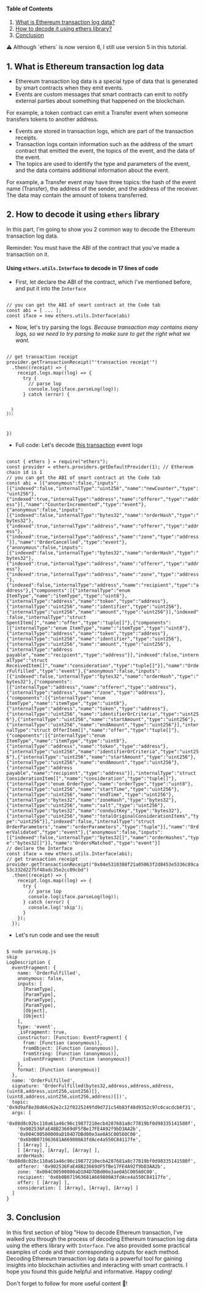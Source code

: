 #### Table of Contents

1. <a href="#1-what-is-Ethereum-transaction-log-data">What is Ethereum transaction log data?</a>
2. <a href="#2-how-to-decode-it-using-ethers-library">How to decode it using ethers library?</a>
3. <a href="#3-conclusion">Conclusion</a>

<Alert type="primary">
⚠️  Although `ethers` is now version 6, I still use version 5 in this tutorial.
</Alert>


## 1. What is Ethereum transaction log data
- Ethereum transaction log data is a special type of data that is generated by smart contracts when they emit events.
- Events are custom messages that smart contracts can emit to notify external parties about something that happened on the blockchain. 

<Alert type="info">
For example, a token contract can emit a Transfer event when someone transfers tokens to another address. 
</Alert>

- Events are stored in transaction logs, which are part of the transaction receipts. 
- Transaction logs contain information such as the address of the smart contract that emitted the event, the topics of the event, and the data of the event. 
- The topics are used to identify the type and parameters of the event, and the data contains additional information about the event. 

<Alert type="info">
For example, a Transfer event may have three topics: the hash of the event name (Transfer), the address of the sender, and the address of the receiver. The data may contain the amount of tokens transferred.
</Alert>


## 2. How to decode it using `ethers` library

In this part, I'm going to show you 2 common way to decode the Ethereum transaction log data.

<Alert type="warning">
Reminder: You must have the ABI of the contract that you've made a transaction on it.
</Alert>

#### Using `ethers.utils.Interface` to decode in 17 lines of code

- First, let declare the ABI of the contract, which I've mentioned before, and put it into the `Interface`

<Code language="javascript">
// you can get the ABI of smart contract at the Code tab
const abi = [ ... ];
const iface = new ethers.utils.Interface(abi)
</Code>

- Now, let's try parsing the logs. 
*Because transaction may contains many logs, so we need to try parsing to make sure to get the right what we want.*

<Code language="javascript">
// get transaction receipt
provider.getTransactionReceipt("'transaction receipt'")
  .then((receipt) => {
    receipt.logs.map((log) => {
      try {
        // parse lop
        console.log(iface.parseLog(log));
      } catch (error) {
        
      }
    });
  })
</Code>

- Full code: Let's decode [this transaction](https://etherscan.io/tx/0x04e5310388f21a05063f2d8453e5336c89ca53c332d2275f48adc35e2cc09cbd) event logs

<Code language="javascript">
const { ethers } = require("ethers");
const provider = ethers.providers.getDefaultProvider(1); // Ethereum chain id is 1
// you can get the ABI of smart contract at the Code tab
const abi = [{"anonymous":false,"inputs":[{"indexed":false,"internalType":"uint256","name":"newCounter","type":"uint256"},{"indexed":true,"internalType":"address","name":"offerer","type":"address"}],"name":"CounterIncremented","type":"event"},{"anonymous":false,"inputs":[{"indexed":false,"internalType":"bytes32","name":"orderHash","type":"bytes32"},{"indexed":true,"internalType":"address","name":"offerer","type":"address"},{"indexed":true,"internalType":"address","name":"zone","type":"address"}],"name":"OrderCancelled","type":"event"},{"anonymous":false,"inputs":[{"indexed":false,"internalType":"bytes32","name":"orderHash","type":"bytes32"},{"indexed":true,"internalType":"address","name":"offerer","type":"address"},{"indexed":true,"internalType":"address","name":"zone","type":"address"},{"indexed":false,"internalType":"address","name":"recipient","type":"address"},{"components":[{"internalType":"enum ItemType","name":"itemType","type":"uint8"},{"internalType":"address","name":"token","type":"address"},{"internalType":"uint256","name":"identifier","type":"uint256"},{"internalType":"uint256","name":"amount","type":"uint256"}],"indexed":false,"internalType":"struct SpentItem[]","name":"offer","type":"tuple[]"},{"components":[{"internalType":"enum ItemType","name":"itemType","type":"uint8"},{"internalType":"address","name":"token","type":"address"},{"internalType":"uint256","name":"identifier","type":"uint256"},{"internalType":"uint256","name":"amount","type":"uint256"},{"internalType":"address payable","name":"recipient","type":"address"}],"indexed":false,"internalType":"struct ReceivedItem[]","name":"consideration","type":"tuple[]"}],"name":"OrderFulfilled","type":"event"},{"anonymous":false,"inputs":[{"indexed":false,"internalType":"bytes32","name":"orderHash","type":"bytes32"},{"components":[{"internalType":"address","name":"offerer","type":"address"},{"internalType":"address","name":"zone","type":"address"},{"components":[{"internalType":"enum ItemType","name":"itemType","type":"uint8"},{"internalType":"address","name":"token","type":"address"},{"internalType":"uint256","name":"identifierOrCriteria","type":"uint256"},{"internalType":"uint256","name":"startAmount","type":"uint256"},{"internalType":"uint256","name":"endAmount","type":"uint256"}],"internalType":"struct OfferItem[]","name":"offer","type":"tuple[]"},{"components":[{"internalType":"enum ItemType","name":"itemType","type":"uint8"},{"internalType":"address","name":"token","type":"address"},{"internalType":"uint256","name":"identifierOrCriteria","type":"uint256"},{"internalType":"uint256","name":"startAmount","type":"uint256"},{"internalType":"uint256","name":"endAmount","type":"uint256"},{"internalType":"address payable","name":"recipient","type":"address"}],"internalType":"struct ConsiderationItem[]","name":"consideration","type":"tuple[]"},{"internalType":"enum OrderType","name":"orderType","type":"uint8"},{"internalType":"uint256","name":"startTime","type":"uint256"},{"internalType":"uint256","name":"endTime","type":"uint256"},{"internalType":"bytes32","name":"zoneHash","type":"bytes32"},{"internalType":"uint256","name":"salt","type":"uint256"},{"internalType":"bytes32","name":"conduitKey","type":"bytes32"},{"internalType":"uint256","name":"totalOriginalConsiderationItems","type":"uint256"}],"indexed":false,"internalType":"struct OrderParameters","name":"orderParameters","type":"tuple"}],"name":"OrderValidated","type":"event"},{"anonymous":false,"inputs":[{"indexed":false,"internalType":"bytes32[]","name":"orderHashes","type":"bytes32[]"}],"name":"OrdersMatched","type":"event"}]
// declare the Interface
const iface = new ethers.utils.Interface(abi);
// get transaction receipt
provider.getTransactionReceipt("0x04e5310388f21a05063f2d8453e5336c89ca53c332d2275f48adc35e2cc09cbd")
  .then((receipt) => {
    receipt.logs.map((log) => {
      try {
        // parse lop
        console.log(iface.parseLog(log));
      } catch (error) {
        console.log('skip');
      }
    });
  });
</Code>

- Let's run code and see the result

<Code language="shell">
$ node parseLog.js
skip
LogDescription {
  eventFragment: {
    name: 'OrderFulfilled',
    anonymous: false,
    inputs: [
      [ParamType],
      [ParamType],
      [ParamType],
      [ParamType],
      [Object],
      [Object]
    ],
    type: 'event',
    _isFragment: true,
    constructor: [Function: EventFragment] {
      from: [Function (anonymous)],
      fromObject: [Function (anonymous)],
      fromString: [Function (anonymous)],
      isEventFragment: [Function (anonymous)]
    },
    format: [Function (anonymous)]
  },
  name: 'OrderFulfilled',
  signature: 'OrderFulfilled(bytes32,address,address,address,(uint8,address,uint256,uint256)[],(uint8,address,uint256,uint256,address)[])',
  topic: '0x9d9af8e38d66c62e2c12f0225249fd9d721c54b83f48d9352c97c6cacdcb6f31',
  args: [
    '0x08d8c02bc110a61a46c96c19877210ecb4287681a8c77819bf0d98335141580f',
    '0x902536FaE48B23669dF5fBe17FE4A92f9bD3AA2b',
    '0x004C00500000aD104D7DBd00e3ae0A5C00560C00',
    '0x6b0B071963681A669800A3fdAce4a550C84117fe',
    [ [Array] ],
    [ [Array], [Array], [Array] ],
    orderHash: '0x08d8c02bc110a61a46c96c19877210ecb4287681a8c77819bf0d98335141580f',
    offerer: '0x902536FaE48B23669dF5fBe17FE4A92f9bD3AA2b',
    zone: '0x004C00500000aD104D7DBd00e3ae0A5C00560C00',
    recipient: '0x6b0B071963681A669800A3fdAce4a550C84117fe',
    offer: [ [Array] ],
    consideration: [ [Array], [Array], [Array] ]
  ]
}
</Code>


## 3. Conclusion

In this first section of blog "How to decode Ethereum transaction, I’ve walked you through the process of decoding Ethereum transaction log data using the ethers library with `Interface`. I’ve also provided some practical examples of code and their corresponding outputs for each method. Decoding Ethereum transaction log data is a powerful tool for gaining insights into blockchain activities and interacting with smart contracts. I hope you found this guide helpful and informative. Happy coding!

Don't forget to follow for more useful content 🎁!